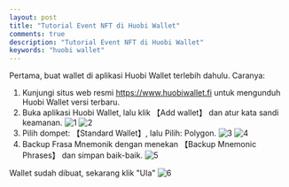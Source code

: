 ```yaml
---
layout: post
title: "Tutorial Event NFT di Huobi Wallet"
comments: true
description: "Tutorial Event NFT di Huobi Wallet"
keywords: "huobi wallet"
---
```


Pertama, buat wallet di aplikasi Huobi Wallet terlebih dahulu. Caranya:
1. Kunjungi situs web resmi https://www.huobiwallet.fi untuk mengunduh Huobi Wallet versi terbaru. 
2. Buka aplikasi Huobi Wallet, lalu klik 【Add wallet】 dan atur kata sandi keamanan. 
![1](https://raw.githubusercontent.com/yusufpraditya/yusufpraditya.github.io/master/_posts/2.jpg)
![2](https://raw.githubusercontent.com/yusufpraditya/yusufpraditya.github.io/master/_posts/aa.PNG)
3. Pilih dompet: 【Standard Wallet】, lalu Pilih: Polygon.
![3](https://raw.githubusercontent.com/yusufpraditya/yusufpraditya.github.io/master/_posts/bb.PNG)
![4](https://raw.githubusercontent.com/yusufpraditya/yusufpraditya.github.io/master/_posts/cc.PNG)
4. Backup Frasa Mnemonik dengan menekan 【Backup Mnemonic Phrases】 dan simpan baik-baik.
![5](https://raw.githubusercontent.com/yusufpraditya/yusufpraditya.github.io/master/_posts/dd.PNG)

Wallet sudah dibuat, sekarang klik "Ula"
![6](https://raw.githubusercontent.com/yusufpraditya/yusufpraditya.github.io/master/_posts/1.jpg)